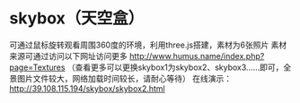 # skybox（天空盒）
可通过鼠标旋转观看周围360度的环境，利用three.js搭建，素材为6张照片
素材来源可通过访问以下网址访问更多
http://www.humus.name/index.php?page=Textures
（查看更多可以更换skybox1为skybox2、skybox3……即可，全景图片文件较大，网络加载时间较长，请耐心等待）
在线演示： http://39.108.115.194/skybox/skybox2.html
